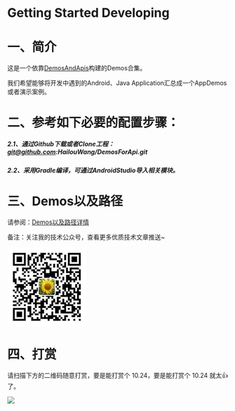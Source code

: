 # Getting Started Developing

# 一、简介

这是一个依靠[DemosAndApis](https://github.com/HailouWang/DemosAndApis)构建的Demos合集。

我们希望能够将开发中遇到的Android、Java Application汇总成一个AppDemos或者演示案例。

# 二、参考如下必要的配置步骤：

##### 2.1、通过Github下载或者Clone工程：git@github.com:HailouWang/DemosForApi.git

##### 2.2、采用Gradle编译，可通过AndroidStudio导入相关模块。

# 三、Demos以及路径

请参阅：[Demos以及路径详情](https://github.com/HailouWang/DemosForApi/wiki/DemosAndApi-%E4%BB%A5%E5%8F%8A%E8%B7%AF%E5%BE%84-%E8%AF%A6%E6%83%85)

备注：关注我的技术公众号，查看更多优质技术文章推送~

![关注我的技术公众号，查看更多优质技术文章推送~](https://github.com/HailouWang/myResource/blob/master/gongzhonghao.png)

# 四、打赏

请扫描下方的二维码随意打赏，要是能打赏个 10.24，要是能打赏个 10.24 就太👍了。

![](https://github.com/HailouWang/testUrl/blob/master/erweima.png)

